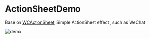 # ActionSheetDemo
Base on [WCActionSheet](https://github.com/wokalski/WCActionSheet), 
Simple ActionSheet effect , such as WeChat    
    
    
![demo](../ActionSheetDemo/demo.gif)  
